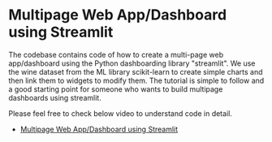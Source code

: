 # Multipage Web App/Dashboard using Streamlit

The codebase contains code of how to create a multi-page web app/dashboard using the Python dashboarding library "streamlit". We use the wine dataset from the ML library scikit-learn to create simple charts and then link them to widgets to modify them. The tutorial is simple to follow and a good starting point for someone who wants to build multipage dashboards using streamlit.

Please feel free to check below video to understand code in detail.

* [Multipage Web App/Dashboard using Streamlit](https://www.youtube.com/watch?v=lK-dTwy_-18)
